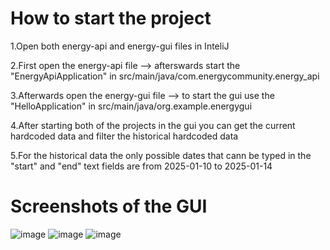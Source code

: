 # How to start the project
1.Open both energy-api and energy-gui files in InteliJ

2.First open the energy-api file --> afterswards start the "EnergyApiApplication" in src/main/java/com.energycommunity.energy_api

3.Afterwards open the energy-gui file --> to start the gui use the "HelloApplication" in src/main/java/org.example.energygui

4.After starting both of the projects in the gui you can get the current hardcoded data and filter the historical hardcoded data

5.For the historical data the only possible dates that cann be typed in the "start" and "end" text fields are from 2025-01-10 to 2025-01-14





# Screenshots of the GUI

![image](https://github.com/user-attachments/assets/90c86d92-a6a2-4d40-b475-b50b45f911c8)
![image](https://github.com/user-attachments/assets/9dc2013a-e5ff-4dfc-81f6-8ff625b1b52a)
![image](https://github.com/user-attachments/assets/7aae8220-bfa4-431c-94af-3e3ed5d66154)
